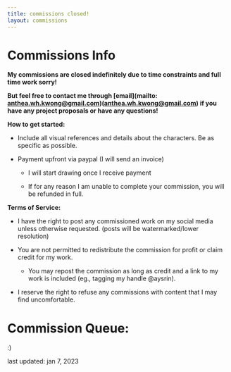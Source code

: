 ```yaml
---
title: commissions closed!
layout: commissions
---
```


# Commissions Info

**My commissions are closed indefinitely due to time constraints and full time work sorry!** 

**But feel free to contact me through [email](mailto: anthea.wh.kwong@gmail.com)(anthea.wh.kwong@gmail.com) if you have any project proposals or have any questions!**

**How to get started:**

- Include all visual references and details about the characters. Be as specific as possible.

- Payment upfront via paypal (I will send an invoice)

    - I will start drawing once I receive payment

    - If for any reason I am unable to complete your commission, you will be refunded in full.


**Terms of Service:**
- I have the right to post any commissioned work on my social media unless otherwise requested. (posts will be watermarked/lower resolution)

- You are not permitted to redistribute the commission for profit or claim credit for my work. 

    - You may repost the commission as long as credit and a link to my work is included (eg., tagging my handle @aysrin).

- I reserve the right to refuse any commissions with content that I may find uncomfortable.



# **Commission Queue:** 

:)

last updated: jan 7, 2023

